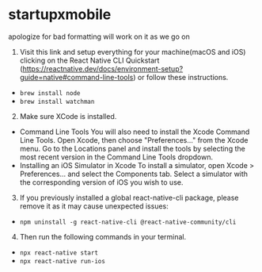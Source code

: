 # startupxmobile
apologize for bad formatting will work on it as we go on 

1) Visit this link and setup everything for your machine(macOS and iOS) clicking on the React Native CLI Quickstart (https://reactnative.dev/docs/environment-setup?guide=native#command-line-tools) or follow these instructions.
  * `brew install node`
  * `brew install watchman`
2) Make sure XCode is installed.
  * Command Line Tools
  You will also need to install the Xcode Command Line Tools. Open Xcode, then choose "Preferences..." from the Xcode menu. Go to the Locations panel and     install the tools by selecting the most recent version in the Command Line Tools dropdown.
  * Installing an iOS Simulator in Xcode
  To install a simulator, open Xcode > Preferences... and select the Components tab. Select a simulator with the corresponding version of iOS you wish to   use.
3) If you previously installed a global react-native-cli package, please remove it as it may cause unexpected issues:
  * `npm uninstall -g react-native-cli @react-native-community/cli`
4) Then run the following commands in your terminal.
  * `npx react-native start`
  * `npx react-native run-ios`
